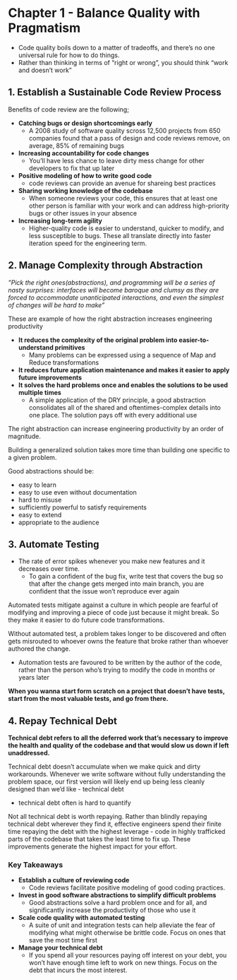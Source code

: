 # Chapter 1 - Balance Quality with Pragmatism

- Code quality boils down to a matter of tradeoffs, and there’s no one universal rule for how to do things.
- Rather than thinking in terms of “right or wrong”, you should think “work and doesn’t work”

## **1. Establish a Sustainable Code Review Process**

Benefits of code review are the following;

- **Catching bugs or design shortcomings early**
    - A 2008 study of software quality scross 12,500 projects from 650 companies found that  a pass of design and code reviews remove, on average, 85% of remaining bugs
- **Increasing accountability for code changes**
    - You’ll have less chance to leave dirty mess change for other developers to fix that up later
- **Positive modeling of how to write good code**
    - code reviews can provide an avenue for shareing best practices
- **Sharing working knowledge of the codebase**
    - When someone reviews your code, this ensures that  at least one other person is familiar with your work and can address high-priority bugs or other issues in your absence
- **Increasing long-term agility**
    - Higher-quality code is easier to understand, quicker to modify, and less susceptible to bugs. These all translate directly into faster iteration speed for the engineering term.

## **2. Manage Complexity through Abstraction**

 *”Pick the right ones(abstractions), and programming will be a series of nasty surprises: interfaces will become baroque and clumsy as they are forced to accommodate unanticipated interactions, and even the simplest of changes will be hard to make”*

These are example of how the right abstraction increases engineering productivity 

- **It reduces the complexity of the original problem into easier-to-understand primitives**
    - Many problems can be expressed using a sequence of Map and Reduce transformations
- **It reduces future application maintenance and makes it easier to apply future improvements**
- **It solves the hard problems once and enables the solutions to be used multiple times**
    - A simple application of the DRY principle, a good abstraction consolidates all of the shared and oftentimes-complex details into one place. The solution pays off with every additional use

The right abstraction can increase engineering productivity by an order of magnitude.

Building a generalized solution takes more time than building one specific to a given problem.

Good abstractions should be:

- easy to learn
- easy to use even without documentation
- hard to misuse
- sufficiently powerful to satisfy requirements
- easy to extend
- appropriate to the audience

## **3. Automate Testing**

- The rate of error spikes whenever you make new features and it decreases over time.
    - To gain a confident of the bug fix, write test that covers the bug so that after the change gets merged into main branch, you are confident that the issue won’t reproduce ever again

Automated tests mitigate against a culture in which people are fearful of modifying and improving a piece of code just because it might break. So they make it easier to do future code transformations.

Without automated test, a problem takes longer to be discovered and often gets misrouted to whoever owns the feature that broke rather than whoever authored the change.

- Automation tests are favoured to be written by the author of the code, rather than the person who’s trying to modify the code in months or years later

**When you wanna start form scratch on a project that doesn’t have tests, start from the most valuable tests, and go from there.**

## **4. Repay Technical Debt**

**Technical debt refers to all the deferred work that’s necessary to improve the health and quality of the codebase and that would slow us down if left unaddressed.**

Technical debt doesn’t accumulate when we make quick and dirty workarounds. Whenever we write software without fully understanding the problem space, our first version will likely end up being less cleanly designed than we’d like - technical debt

- technical debt often is hard to quantify

Not all technical debt is worth repaying. Rather than blindly repaying technical debt wherever they find it, effective engineers spend their finite time repaying the debt with the highest leverage - code in highly trafficked parts of the codebase that takes the least time to fix up. These improvements generate the highest impact for your effort.

### Key Takeaways

- **Establish a culture of reviewing code**
    - Code reviews facilitate positive modeling of good coding practices.
- **Invest in good software abstractions to simplify difficult problems**
    - Good abstractions solve a hard problem once and for all, and significantly increase the productivity of those who use it
- **Scale code quality with automated testing**
    - A suite of unit and integration tests can help alleviate the fear of modifying what might otherwise be brittle code. Focus on ones that save the most time first
- **Manage your technical debt**
    - If you spend all your resources paying off interest on your debt, you won’t have enough time left to work on new things. Focus on the debt that incurs the most interest.